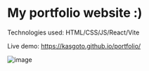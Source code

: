 # My portfolio website :)

Technologies used: HTML/CSS/JS/React/Vite

Live demo: https://kasgoto.github.io/portfolio/

![image](https://github.com/user-attachments/assets/947eba9a-2d32-4d27-b290-426daad09b15)
